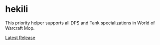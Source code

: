 # hekili
This priority helper supports all DPS and Tank specializations in World of Warcraft Mop.

[Latest Release](https://github.com/Hekili/hekili/releases/latest)
